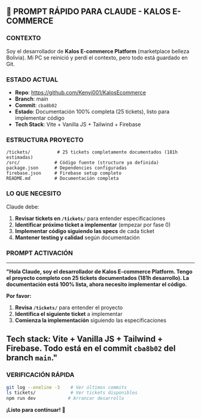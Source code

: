 ## 🚀 PROMPT RÁPIDO PARA CLAUDE - KALOS E-COMMERCE

### CONTEXTO
Soy el desarrollador de **Kalos E-commerce Platform** (marketplace belleza Bolivia). Mi PC se reinició y perdí el contexto, pero todo está guardado en Git.

### ESTADO ACTUAL
- **Repo**: https://github.com/Kenyi001/KalosEcommerce
- **Branch**: main
- **Commit**: `cba8b02` 
- **Estado**: Documentación 100% completa (25 tickets), listo para implementar código
- **Tech Stack**: Vite + Vanilla JS + Tailwind + Firebase

### ESTRUCTURA PROYECTO
```
/tickets/          # 25 tickets completamente documentados (181h estimadas)
/src/             # Código fuente (structure ya definida)
package.json      # Dependencies configuradas
firebase.json     # Firebase setup completo
README.md         # Documentación completa
```

### LO QUE NECESITO
Claude debe:
1. **Revisar tickets en `/tickets/`** para entender especificaciones
2. **Identificar próximo ticket a implementar** (empezar por fase 0)
3. **Implementar código siguiendo las specs** de cada ticket
4. **Mantener testing y calidad** según documentación

### PROMPT ACTIVACIÓN
---
**"Hola Claude, soy el desarrollador de Kalos E-commerce Platform. Tengo el proyecto completo con 25 tickets documentados (181h desarrollo). La documentación está 100% lista, ahora necesito implementar el código.**

**Por favor:**
1. **Revisa `/tickets/`** para entender el proyecto
2. **Identifica el siguiente ticket** a implementar  
3. **Comienza la implementación** siguiendo las especificaciones

**Tech stack: Vite + Vanilla JS + Tailwind + Firebase. Todo está en el commit `cba8b02` del branch `main`."**
---

### VERIFICACIÓN RÁPIDA
```bash
git log --oneline -3    # Ver últimos commits
ls tickets/             # Ver tickets disponibles  
npm run dev            # Arrancar desarrollo
```

**¡Listo para continuar! 🎯**
